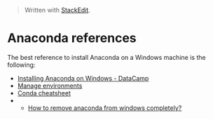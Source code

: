 


> Written with [StackEdit](https://stackedit.io/).
# Anaconda references

The best reference to install Anaconda on a Windows machine is the following:

- [Installing Anaconda on Windows - DataCamp](https://www.datacamp.com/community/tutorials/installing-anaconda-windows)
- [Manage environments](https://docs.conda.io/projects/conda/en/latest/user-guide/tasks/manage-environments.html)
- [Conda cheatsheet](https://docs.conda.io/projects/conda/en/latest/_downloads/1f5ecf5a87b1c1a8aaf5a7ab8a7a0ff7/conda-cheatsheet.pdf)
- - [How to remove anaconda from windows completely?](https://stackoverflow.com/questions/29337928/how-to-remove-anaconda-from-windows-completely)
<!--stackedit_data:
eyJoaXN0b3J5IjpbMTEzNjE5OTMwLC0xMTkzNDI4MzU1LC0xOT
E1Mzg3MzcyXX0=
-->